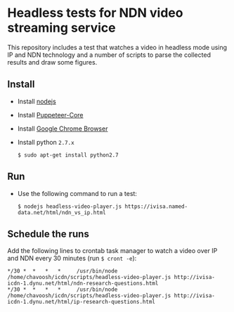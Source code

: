 # Headless tests for NDN video streaming service

This repository includes a test that watches a video in headless mode using IP and NDN technology and
a number of scripts to parse the collected results and draw some figures.


## Install
- Install [nodejs](https://nodejs.org/en/)
- Install [Puppeteer-Core](https://www.npmjs.com/package/puppeteer#puppeteer-core)
- Install [Google Chrome Browser](https://support.google.com/chrome/answer/95346?co=GENIE.Platform%3DDesktop&hl=en)
- Install python `2.7.x`

      $ sudo apt-get install python2.7

## Run
- Use the following command to run a test:
    
      $ nodejs headless-video-player.js https://ivisa.named-data.net/html/ndn_vs_ip.html

## Schedule the runs
Add the following lines to crontab task manager to watch a video over IP and NDN every 30 minutes
(run `$ cront -e`):

    */30 *  *   *   *     /usr/bin/node /home/chavoosh/icdn/scripts/headless-video-player.js http://ivisa-icdn-1.dynu.net/html/ndn-research-questions.html
    */30 *  *   *   *     /usr/bin/node /home/chavoosh/icdn/scripts/headless-video-player.js http://ivisa-icdn-1.dynu.net/html/ip-research-questions.html


